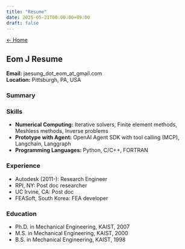 ```yaml
---
title: "Resume"
date: 2025-05-21T00:00:00+09:00
draft: false
---
```


[← Home](/)

## Eom J Resume

**Email:** jaesung_dot_eom_at_gmail.com  
**Location:** Pittsburgh, PA, USA

### Summary

### Skills
- **Numerical Computing:** Iterative solvers, Finite element methods, Meshless methods, Inverse problems
- **Prototype with Agent:** OpenAI Agent SDK with tool calling (MCP), Langchain, Langgraph
- **Programming Languages:** Python, C/C++, FORTRAN

### Experience
- Autodesk (2011-): Research Engineer
- RPI, NY: Post doc researcher
- UC Irvine, CA: Post doc
- FEASoft, South Korea: FEA developer


### Education
- Ph.D. in Mechanical Engineering, KAIST, 2007
- M.S. in Mechanical Engineering, KAIST, 2000
- B.S. in Mechanical Engineering, KAIST, 1998
